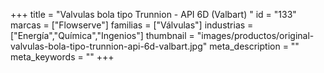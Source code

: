 +++
title = "Valvulas bola tipo Trunnion - API 6D (Valbart) "
id = "133"
marcas = ["Flowserve"]
familias = ["Válvulas"]
industrias = ["Energía","Química","Ingenios"]
thumbnail = "images/productos/original-valvulas-bola-tipo-trunnion-api-6d-valbart.jpg"
meta_description = ""
meta_keywords = ""
+++
